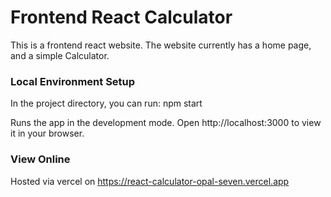 # Frontend React Calculator
This is a frontend react website. The website currently has a home page, and a simple Calculator.


### Local Environment Setup

In the project directory, you can run:
npm start

Runs the app in the development mode. Open http://localhost:3000 to view it in your browser.

### View Online

Hosted via vercel on https://react-calculator-opal-seven.vercel.app

